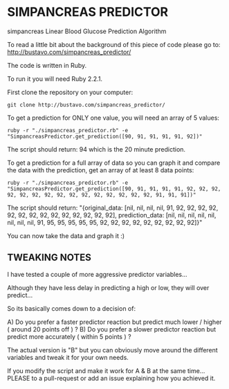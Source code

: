 # SIMPANCREAS PREDICTOR
simpancreas Linear Blood Glucose Prediction Algorithm

To read a little bit about the background of this piece of code please go to:
http://bustavo.com/simpancreas_predictor/ 

The code is written in Ruby. 

To run it you will need Ruby 2.2.1.

First clone the repository on your computer:

```
git clone http://bustavo.com/simpancreas_predictor/
```

To get a prediction for ONLY one value, you will need an array of 5 values:
```
ruby -r "./simpancreas_predictor.rb" -e "SimpancreasPredictor.get_prediction([90, 91, 91, 91, 91, 92])"
```

The script should return: 
94 which is the 20 minute prediction.

To get a prediction for a full array of data so you can graph it and compare the data with the prediction, get an array of at least 8 data points:
```
ruby -r "./simpancreas_predictor.rb" -e "SimpancreasPredictor.get_prediction([90, 91, 91, 91, 91, 92, 92, 92, 92, 92, 92, 92, 92, 92, 92, 92, 92, 92, 92, 92, 91, 91, 91])"
```

The script should return: 
"{original_data: [nil, nil, nil, nil, 91, 92, 92, 92, 92, 92, 92, 92, 92, 92, 92, 92, 92, 92, 92], prediction_data: [nil, nil, nil, nil, nil, nil, nil, nil, 91, 95, 95, 95, 95, 95, 92, 92, 92, 92, 92, 92, 92, 92, 92]}"

You can now take the data and graph it :)

## TWEAKING NOTES

I have tested a couple of more aggressive predictor variables...

Although they have less delay in predicting a high or low, they will over predict...

So its basically comes down to a decision of:

A) Do you prefer a faster predictor reaction but predict much lower / higher ( around 20 points off ) ?
B) Do you prefer a slower predictor reaction but predict more accurately ( within 5 points ) ?

The actual version is "B" but you can obviously move around the different variables and tweak it for your own needs.

If you modify the script and make it work for A & B at the same time... PLEASE to a pull-request or add an issue explaining how you achieved it.